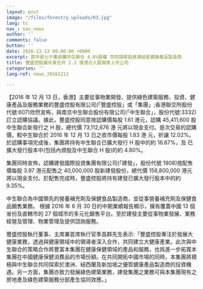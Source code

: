 ```yaml
---
layout: post
image: "/files/forestry_uploads/03.jpg"
lang: tc
nav_: nav_news
author: ''
comments: false
button: ''
date: 2016-12-13 00:00:00 +0800
excerpt: 其中逾七千萬收購中生聯合 4.8%股權 共同探索投資澳紐星健康產品製造商
title: 豐盛控股擬斥資合共 2.3 億港元入股兩家上市公司
categories: ''
lang-ref: news_20161213

---
```

【2016 年 12 月 13 日，香港】主要從事物業開發、提供綠色建築服務、投資、健康產品及服務業務的豐盛控股有限公司(「豐盛控股」或「集團」;香港聯交所股份代號:607)欣然宣佈，與南京中生聯合股份有限公司(「中生聯合」，股份代號:3332)訂立認購協議。據此，豐盛控股同意按認購價每股 1.61 港元，認購 45,411,600 股中生聯合新發行之 H 股，總代價 73,112,676 港 元將以現金支付。是次交易的認購價，較中生聯合於 2016 年 12 月 13 日之收市價每股 1.83 港 元，折讓 12.02%。於認購事項完成後，集團將持有中生聯合已擴大發行 H 股中的約 16.67%，及 已擴大發行股本中(包括內資股及中生聯合 H 股)的約 4.80%。

集團同時宣佈，認購建發國際投資集團有限公司(「建發」，股份代號 1908)按配售價每股 3.97 港元配售之 40,000,000 股新建發股份，總代價 158,800,000 港元將以現金支付。於配售完成時，豐盛控股將持有建發已擴大發行股本中的約 9.35%。

中生聯合為中國領先的營養補充劑及保健食品製造商，並從事營養補充劑及保健食品銷售業務。 根據 2016 年 6 月 30 日的中期業績報告顯示，擁有覆蓋中國 13 個省份及直轄市的 27 個城市的多元化銷售平台。至於建發主要從事物業發展、業務經營及管理、物業管理及提供諮詢服務。

豐盛控股執行董事、主席兼首席執行官季昌群先生表示:「豐盛控股專注於發展大健康業務，透過與健康領域中的領導者深入合作，共同建立大健康產業。此次與中生聯合的策略合作將豐富本集團在健康保健領域的產品和服務，也爲進一步拓寬本集團在中國健康保健消費品的市場份額。在共同開拓中國市場的同時，本集團將積極與中生聯合共同探索於澳洲、紐西蘭及新加坡之優質健康產品製造商的投資機遇。另一方面，集團亦致力發展綠色建築業務，建發集團之業務可與本集團現有之房地產及綠色建築服務分部產生協同效應。」